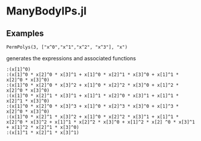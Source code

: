 # ManyBodyIPs.jl

<!--
[![Build Status](https://travis-ci.org/cortner/ManyBodyIPs.jl.svg?branch=master)](https://travis-ci.org/cortner/ManyBodyIPs.jl)

[![Coverage Status](https://coveralls.io/repos/cortner/ManyBodyIPs.jl/badge.svg?branch=master&service=github)](https://coveralls.io/github/cortner/ManyBodyIPs.jl?branch=master)

[![codecov.io](http://codecov.io/github/cortner/ManyBodyIPs.jl/coverage.svg?branch=master)](http://codecov.io/github/cortner/ManyBodyIPs.jl?branch=master)
-->


## Examples

```
PermPolys(3, ["x^0","x^1","x^2", "x^3"], "x")
```
generates the expressions and associated functions
```
:(x[1]^0)
:(x[1]^0 * x[2]^0 * x[3]^1 + x[1]^0 * x[2]^1 * x[3]^0 + x[1]^1 * x[2]^0 * x[3]^0)
:(x[1]^0 * x[2]^0 * x[3]^2 + x[1]^0 * x[2]^2 * x[3]^0 + x[1]^2 * x[2]^0 * x[3]^0)
:(x[1]^0 * x[2]^1 * x[3]^1 + x[1]^1 * x[2]^0 * x[3]^1 + x[1]^1 * x[2]^1 * x[3]^0)
:(x[1]^0 * x[2]^0 * x[3]^3 + x[1]^0 * x[2]^3 * x[3]^0 + x[1]^3 * x[2]^0 * x[3]^0)
:(x[1]^0 * x[2]^1 * x[3]^2 + x[1]^0 * x[2]^2 * x[3]^1 + x[1]^1 * x[2]^0 * x[3]^2 + x[1]^1 * x[2]^2 * x[3]^0 + x[1]^2 * x[2] ^0 * x[3]^1 + x[1]^2 * x[2]^1 * x[3]^0)
:(x[1]^1 * x[2]^1 * x[3]^1)
```
